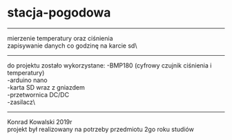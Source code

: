 # stacja-pogodowa
________________________________________________________________________________________
mierzenie temperatury oraz ciśnienia\
zapisywanie danych co godzinę na karcie sd\
________________________________________________________________________________________
do projektu zostało wykorzystane:
-BMP180 (cyfrowy czujnik ciśnienia i temperatury)\
-arduino nano\
-karta SD wraz z gniazdem\
-przetwornica DC/DC\
-zasilacz\
________________________________________________________________________________________
Konrad Kowalski 2019r\
projekt był realizowany na potrzeby przedmiotu 2go roku studiów
